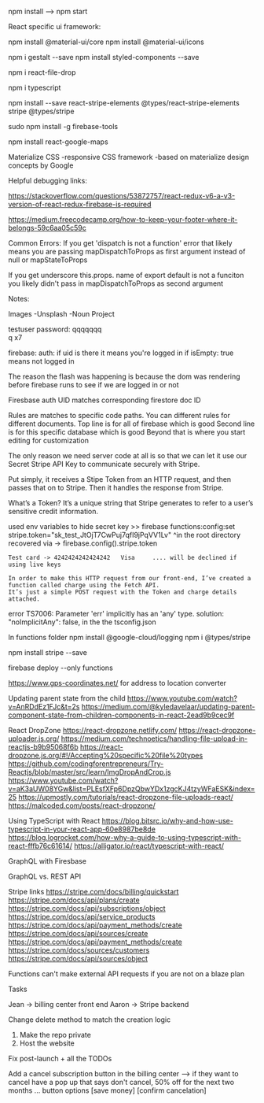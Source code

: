 
npm install --> npm start

React specific ui framework:

npm install @material-ui/core
npm install @material-ui/icons


npm i gestalt --save
npm install styled-components --save


npm i react-file-drop

npm i typescript

npm install --save react-stripe-elements @types/react-stripe-elements stripe @types/stripe

sudo npm install -g firebase-tools

npm install react-google-maps


Materialize CSS
-responsive CSS framework
-based on materialize design concepts by Google

Helpful debugging links:

https://stackoverflow.com/questions/53872757/react-redux-v6-a-v3-version-of-react-redux-firebase-is-required

https://medium.freecodecamp.org/how-to-keep-your-footer-where-it-belongs-59c6aa05c59c

Common Errors:
If you get 'dispatch is not a function' error that likely means you are passing mapDispatchToProps as first argument instead of null or mapStateToProps

If you get underscore this.props. name of export default is not a funciton you likely didn't pass in mapDispatchToProps as second argument


Notes:

Images
-Unsplash
-Noun Project

testuser password: qqqqqqq  
q x7

firebase: auth: if uid is there it means you're logged in
  if isEmpty: true means not logged in

The reason the flash was happening is because the dom was rendering before firebase runs to see if we are logged in or not

Firesbase auth UID matches corresponding firestore doc ID

Rules are matches to specific code paths. You can different rules for different documents.
  Top line is for all of firebase which is good
  Second line is for this specific database which is good
  Beyond that is where you start editing for customization




  The only reason we need server code at all is so that we can let it use our Secret Stripe API Key
  to communicate securely with Stripe.

  Put simply, it receives a Stipe Token from an HTTP request, and then passes that on to Stripe.
  Then it handles the response from Stripe.

  What’s a Token? It’s a unique string that Stripe generates to refer to a user’s sensitive credit information.


  used env variables to hide secret key >> firebase functions:config:set stripe.token="sk_test_JtOjT7CwPuj7qfI9jPqVV1Lv"
                                                ^in the root directory
    recovered via -> firebase.config().stripe.token

    Test card -> 4242424242424242	Visa     .... will be declined if using live keys

    In order to make this HTTP request from our front-end, I’ve created a function called charge using the Fetch API.
    It’s just a simple POST request with the Token and charge details attached.


error TS7006: Parameter 'err' implicitly has an 'any' type.
solution: "noImplicitAny": false, in the the tsconfig.json


In functions folder
  npm install @google-cloud/logging
  npm i @types/stripe


  npm install stripe --save


firebase deploy --only functions



https://www.gps-coordinates.net/   for address to location converter



Updating parent state from the child
  https://www.youtube.com/watch?v=AnRDdEz1FJc&t=2s
  https://medium.com/@kyledavelaar/updating-parent-component-state-from-children-components-in-react-2ead9b9cec9f

React DropZone
  https://react-dropzone.netlify.com/
  https://react-dropzone-uploader.js.org/
  https://medium.com/technoetics/handling-file-upload-in-reactjs-b9b95068f6b
  https://react-dropzone.js.org/#!/Accepting%20specific%20file%20types
  https://github.com/codingforentrepreneurs/Try-Reactjs/blob/master/src/learn/ImgDropAndCrop.js
  https://www.youtube.com/watch?v=aK3aUW08YGw&list=PLEsfXFp6DpzQbwYDx1zgcKJ4tzyWFaESK&index=25
  https://upmostly.com/tutorials/react-dropzone-file-uploads-react/
  https://malcoded.com/posts/react-dropzone/



Using TypeScript with React
  https://blog.bitsrc.io/why-and-how-use-typescript-in-your-react-app-60e8987be8de
  https://blog.logrocket.com/how-why-a-guide-to-using-typescript-with-react-fffb76c61614/
  https://alligator.io/react/typescript-with-react/

GraphQL with Firesbase

GraphQL vs. REST API



Stripe links
https://stripe.com/docs/billing/quickstart
https://stripe.com/docs/api/plans/create
https://stripe.com/docs/api/subscriptions/object
https://stripe.com/docs/api/service_products
https://stripe.com/docs/api/payment_methods/create
https://stripe.com/docs/api/sources/create
https://stripe.com/docs/api/payment_methods/create
https://stripe.com/docs/sources/customers
https://stripe.com/docs/api/sources/object


Functions can't make external API requests if you are not on a blaze plan



Tasks

Jean -> billing center front end
Aaron -> Stripe backend

Change delete method to match the creation logic

1. Make the repo private
2. Host the website


Fix post-launch + all the TODOs

Add a cancel subscription button in the billing center --> if they want to cancel have a pop up that says don't cancel, 50% off for the next two months ... button options [save money] [confirm cancelation]
